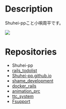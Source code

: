 # Description

<!--
**Shuhei-pp/Shuhei-pp** is a ✨ _special_ ✨ repository because its `README.md` (this file) appears on your GitHub profile.
-->

Shuhei-ppこと小唄周平です。  

![](https://komarev.com/ghpvc/?username=Shuhei-pp&color=green)


# Repositories

* Shuhei-pp 
* [rails_todolist](https://github.com/Shuhei-pp/rails_todolist)
* [Shuhei-pp.github.io](https://github.com/Shuhei-pp/Shuhei-pp.github.io)
* [shame_development](https://github.com/Shuhei-pp/shame_development)
* [docker_rails](https://github.com/Shuhei-pp/docker_rails)
* [animation_prc](https://github.com/Shuhei-pp/animation_prc)
* [ttc_system](https://github.com/Shuhei-pp/ttc_system)  
* [Fsupport](https://github.com/Shuhei-pp/weather)
